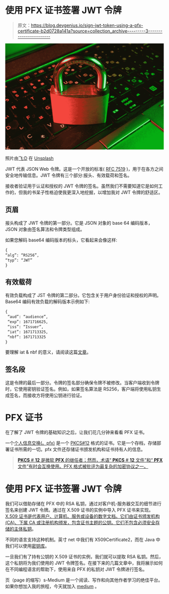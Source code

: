 # 使用 PFX 证书签署 JWT 令牌

> 原文：<https://blog.devgenius.io/sign-jwt-token-using-a-pfx-certificate-b2d0728a141a?source=collection_archive---------3----------------------->

![](img/9ba3dc8f5bbef362d977376f69de03ad.png)

照片由[飞:D](https://unsplash.com/es/@flyd2069?utm_source=medium&utm_medium=referral) 在 [Unsplash](https://unsplash.com?utm_source=medium&utm_medium=referral)

JWT 代表 JSON Web 令牌。这是一个开放的标准( [RFC 7519](https://tools.ietf.org/html/rfc7519) )，用于在各方之间安全地传输信息。JWT 令牌有三个部分:报头、有效载荷和签名。

接收者验证用于认证和授权的 JWT 令牌的签名。虽然我们不需要知道它是如何工作的，但我的书呆子性格迫使我更深入地挖掘，以增加我对 JWT 令牌的舒适区。

## 页眉

报头构成了 JWT 令牌的第一部分。它是 JSON 对象的 base 64 编码版本，JSON 对象由签名算法和令牌类型组成。

如果您解码 base64 编码版本的标头，它看起来会像这样:

```
{
“alg”: “RS256”,
“typ”: “JWT”
}
```

## 有效载荷

有效负载构成了 JST 令牌的第二部分。它包含关于用户身份验证和授权的声明。Base64 编码有效负载的解码版本示例如下:

```
{
 “aud”: “audience”,
 “exp”: 1671716625,
 “iss”: “Issuer”,
 “iat”: 1671713325,
 “nbf”: 1671713325
}
```

要理解 iat & nbf 的意义，请阅读这篇[文章](https://getperfectanswers.com/what-is-iat-and-nbf/#:~:text=The%20iat%20claim%20indicates%20the%20time%20a%20JWT,which%20the%20token%20is%20not%20accepted%20for%20processing.)。

## 签名段

这是令牌的最后一部分。令牌的签名部分确保令牌不被修改。当客户端收到令牌时，它使用密钥验证签名。例如，如果签名算法是 RS256，客户端将使用私钥生成签名，而接收方将使用公钥进行验证。

# PFX 证书

在了解了 JWT 令牌的基础知识之后，让我们花几分钟来看看 PFX 证书。

一个[个人信息交换(。pfx)](https://learn.microsoft.com/en-us/windows-hardware/drivers/install/personal-information-exchange---pfx--files) 是一个 [PKCS#12](https://en.wikipedia.org/wiki/PKCS_12) 格式的证书。它是一个存档，存储部署证书所需的一切。pfx 文件还存储证书颁发机构和证书持有人的信息。

> [**PKCS** # **12** 是微软 **PFX** 的继任者；然而，术语“ **PKCS** # **12** 文件”和“ **PFX** 文件”有时会互换使用。PFX 格式被批评为最复杂的加密协议之一。](https://en.wikipedia.org/wiki/PKCS_12#:~:text=PKCS%20%2312%20is%20the%20successor%20to%20Microsoft%20%27s,being%20one%20of%20the%20most%20complex%20cryptographic%20protocols.)

# 使用 PFX 证书签署 JWT 令牌

我们可以借助存储在 PFX 中的 RSA 私钥，通过对客户机-服务器交互的细节进行签名来创建 JWT 令牌。通过在 X.509 证书的实例中导入 PFX 证书来实现。 [X.509 证书是代表用户、计算机、服务或设备的数字文档。它们由证书颁发机构(CA)、下属 CA 或注册机构颁发，包含证书主题的公钥。它们不包含必须安全存储的主体私钥](https://learn.microsoft.com/en-us/azure/iot-hub/tutorial-x509-certificates)。

不同的语言支持这种机制。英寸 net 中我们有 X509Certificate2，而在 Java 中我们可以使用[密钥库](https://community.oracle.com/tech/developers/discussion/1538506/how-do-i-create-an-x-509-certificate-from-pfx-file)。

一旦我们有了持有公钥的 X.509 证书的实例，我们就可以提取 RSA 私钥。然后，这个私钥将为我们使用的 JWT 令牌签名。在接下来的几篇文章中，我将展示如何在不同编程语言的帮助下，使用来自 PFX 的私钥对 JWT 令牌进行签名。

页（page 的缩写）s-Medium 是一个阅读、写作和向其他作者学习的绝佳平台。如果你想加入我的旅程，今天就加入 [medium](https://tarunbhatt9784.medium.com/membership) 。